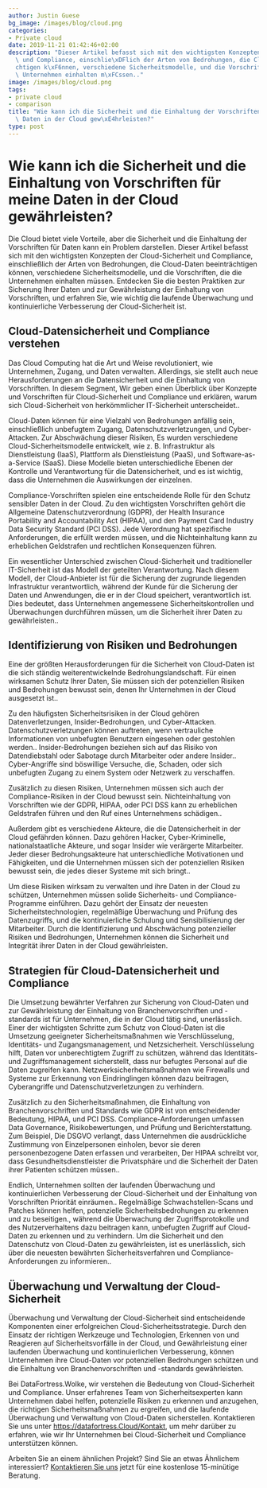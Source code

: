 ```yaml
---
author: Justin Guese
bg_image: /images/blog/cloud.png
categories:
- Private cloud
date: 2019-11-21 01:42:46+02:00
description: "Dieser Artikel befasst sich mit den wichtigsten Konzepten der Cloud-Sicherheit\
  \ und Compliance, einschlie\xDFlich der Arten von Bedrohungen, die Cloud-Daten beeintr\xE4\
  chtigen k\xF6nnen, verschiedene Sicherheitsmodelle, und die Vorschriften, die die\
  \ Unternehmen einhalten m\xFCssen.."
image: /images/blog/cloud.png
tags:
- private cloud
- comparison
title: "Wie kann ich die Sicherheit und die Einhaltung der Vorschriften f\xFCr meine\
  \ Daten in der Cloud gew\xE4hrleisten?"
type: post
---
```



# Wie kann ich die Sicherheit und die Einhaltung von Vorschriften für meine Daten in der Cloud gewährleisten?

Die Cloud bietet viele Vorteile, aber die Sicherheit und die Einhaltung der Vorschriften für Daten kann ein Problem darstellen. Dieser Artikel befasst sich mit den wichtigsten Konzepten der Cloud-Sicherheit und Compliance, einschließlich der Arten von Bedrohungen, die Cloud-Daten beeinträchtigen können, verschiedene Sicherheitsmodelle, und die Vorschriften, die die Unternehmen einhalten müssen. Entdecken Sie die besten Praktiken zur Sicherung Ihrer Daten und zur Gewährleistung der Einhaltung von Vorschriften, und erfahren Sie, wie wichtig die laufende Überwachung und kontinuierliche Verbesserung der Cloud-Sicherheit ist.

## Cloud-Datensicherheit und Compliance verstehen

Das Cloud Computing hat die Art und Weise revolutioniert, wie Unternehmen, Zugang, und Daten verwalten. Allerdings, sie stellt auch neue Herausforderungen an die Datensicherheit und die Einhaltung von Vorschriften. In diesem Segment, Wir geben einen Überblick über Konzepte und Vorschriften für Cloud-Sicherheit und Compliance und erklären, warum sich Cloud-Sicherheit von herkömmlicher IT-Sicherheit unterscheidet..

Cloud-Daten können für eine Vielzahl von Bedrohungen anfällig sein, einschließlich unbefugtem Zugang, Datenschutzverletzungen, und Cyber-Attacken. Zur Abschwächung dieser Risiken, Es wurden verschiedene Cloud-Sicherheitsmodelle entwickelt, wie z. B. Infrastruktur als Dienstleistung (IaaS), Plattform als Dienstleistung (PaaS), und Software-as-a-Service (SaaS). Diese Modelle bieten unterschiedliche Ebenen der Kontrolle und Verantwortung für die Datensicherheit, und es ist wichtig, dass die Unternehmen die Auswirkungen der einzelnen.

Compliance-Vorschriften spielen eine entscheidende Rolle für den Schutz sensibler Daten in der Cloud. Zu den wichtigsten Vorschriften gehört die Allgemeine Datenschutzverordnung (GDPR), der Health Insurance Portability and Accountability Act (HIPAA), und den Payment Card Industry Data Security Standard (PCI DSS). Jede Verordnung hat spezifische Anforderungen, die erfüllt werden müssen, und die Nichteinhaltung kann zu erheblichen Geldstrafen und rechtlichen Konsequenzen führen.

Ein wesentlicher Unterschied zwischen Cloud-Sicherheit und traditioneller IT-Sicherheit ist das Modell der geteilten Verantwortung. Nach diesem Modell, der Cloud-Anbieter ist für die Sicherung der zugrunde liegenden Infrastruktur verantwortlich, während der Kunde für die Sicherung der Daten und Anwendungen, die er in der Cloud speichert, verantwortlich ist. Dies bedeutet, dass Unternehmen angemessene Sicherheitskontrollen und Überwachungen durchführen müssen, um die Sicherheit ihrer Daten zu gewährleisten..

## Identifizierung von Risiken und Bedrohungen

Eine der größten Herausforderungen für die Sicherheit von Cloud-Daten ist die sich ständig weiterentwickelnde Bedrohungslandschaft. Für einen wirksamen Schutz Ihrer Daten, Sie müssen sich der potenziellen Risiken und Bedrohungen bewusst sein, denen Ihr Unternehmen in der Cloud ausgesetzt ist..

Zu den häufigsten Sicherheitsrisiken in der Cloud gehören Datenverletzungen, Insider-Bedrohungen, und Cyber-Attacken. Datenschutzverletzungen können auftreten, wenn vertrauliche Informationen von unbefugten Benutzern eingesehen oder gestohlen werden.. Insider-Bedrohungen beziehen sich auf das Risiko von Datendiebstahl oder Sabotage durch Mitarbeiter oder andere Insider.. Cyber-Angriffe sind böswillige Versuche, die, Schaden, oder sich unbefugten Zugang zu einem System oder Netzwerk zu verschaffen.

Zusätzlich zu diesen Risiken, Unternehmen müssen sich auch der Compliance-Risiken in der Cloud bewusst sein. Nichteinhaltung von Vorschriften wie der GDPR, HIPAA, oder PCI DSS kann zu erheblichen Geldstrafen führen und den Ruf eines Unternehmens schädigen..

Außerdem gibt es verschiedene Akteure, die die Datensicherheit in der Cloud gefährden können. Dazu gehören Hacker, Cyber-Kriminelle, nationalstaatliche Akteure, und sogar Insider wie verärgerte Mitarbeiter. Jeder dieser Bedrohungsakteure hat unterschiedliche Motivationen und Fähigkeiten, und die Unternehmen müssen sich der potenziellen Risiken bewusst sein, die jedes dieser Systeme mit sich bringt..

Um diese Risiken wirksam zu verwalten und ihre Daten in der Cloud zu schützen, Unternehmen müssen solide Sicherheits- und Compliance-Programme einführen. Dazu gehört der Einsatz der neuesten Sicherheitstechnologien, regelmäßige Überwachung und Prüfung des Datenzugriffs, und die kontinuierliche Schulung und Sensibilisierung der Mitarbeiter. Durch die Identifizierung und Abschwächung potenzieller Risiken und Bedrohungen, Unternehmen können die Sicherheit und Integrität ihrer Daten in der Cloud gewährleisten.

## Strategien für Cloud-Datensicherheit und Compliance

Die Umsetzung bewährter Verfahren zur Sicherung von Cloud-Daten und zur Gewährleistung der Einhaltung von Branchenvorschriften und -standards ist für Unternehmen, die in der Cloud tätig sind, unerlässlich. Einer der wichtigsten Schritte zum Schutz von Cloud-Daten ist die Umsetzung geeigneter Sicherheitsmaßnahmen wie Verschlüsselung, Identitäts- und Zugangsmanagement, und Netzsicherheit. Verschlüsselung hilft, Daten vor unberechtigtem Zugriff zu schützen, während das Identitäts- und Zugriffsmanagement sicherstellt, dass nur befugtes Personal auf die Daten zugreifen kann. Netzwerksicherheitsmaßnahmen wie Firewalls und Systeme zur Erkennung von Eindringlingen können dazu beitragen, Cyberangriffe und Datenschutzverletzungen zu verhindern.

Zusätzlich zu den Sicherheitsmaßnahmen, die Einhaltung von Branchenvorschriften und Standards wie GDPR ist von entscheidender Bedeutung, HIPAA, und PCI DSS. Compliance-Anforderungen umfassen Data Governance, Risikobewertungen, und Prüfung und Berichterstattung. Zum Beispiel, Die DSGVO verlangt, dass Unternehmen die ausdrückliche Zustimmung von Einzelpersonen einholen, bevor sie deren personenbezogene Daten erfassen und verarbeiten, Der HIPAA schreibt vor, dass Gesundheitsdienstleister die Privatsphäre und die Sicherheit der Daten ihrer Patienten schützen müssen..

Endlich, Unternehmen sollten der laufenden Überwachung und kontinuierlichen Verbesserung der Cloud-Sicherheit und der Einhaltung von Vorschriften Priorität einräumen.. Regelmäßige Schwachstellen-Scans und Patches können helfen, potenzielle Sicherheitsbedrohungen zu erkennen und zu beseitigen., während die Überwachung der Zugriffsprotokolle und des Nutzerverhaltens dazu beitragen kann, unbefugten Zugriff auf Cloud-Daten zu erkennen und zu verhindern. Um die Sicherheit und den Datenschutz von Cloud-Daten zu gewährleisten, ist es unerlässlich, sich über die neuesten bewährten Sicherheitsverfahren und Compliance-Anforderungen zu informieren..

## Überwachung und Verwaltung der Cloud-Sicherheit

Überwachung und Verwaltung der Cloud-Sicherheit sind entscheidende Komponenten einer erfolgreichen Cloud-Sicherheitsstrategie. Durch den Einsatz der richtigen Werkzeuge und Technologien, Erkennen von und Reagieren auf Sicherheitsvorfälle in der Cloud, und Gewährleistung einer laufenden Überwachung und kontinuierlichen Verbesserung, können Unternehmen ihre Cloud-Daten vor potenziellen Bedrohungen schützen und die Einhaltung von Branchenvorschriften und -standards gewährleisten.

Bei DataFortress.Wolke, wir verstehen die Bedeutung von Cloud-Sicherheit und Compliance. Unser erfahrenes Team von Sicherheitsexperten kann Unternehmen dabei helfen, potenzielle Risiken zu erkennen und anzugehen, die richtigen Sicherheitsmaßnahmen zu ergreifen, und die laufende Überwachung und Verwaltung von Cloud-Daten sicherstellen. Kontaktieren Sie uns unter https://datafortress.Cloud/Kontakt, um mehr darüber zu erfahren, wie wir Ihr Unternehmen bei Cloud-Sicherheit und Compliance unterstützen können.



Arbeiten Sie an einem ähnlichen Projekt? Sind Sie an etwas Ähnlichem interessiert? [Kontaktieren Sie uns](/de/contact) jetzt für eine kostenlose 15-minütige Beratung.